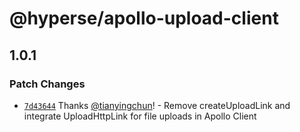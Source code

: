 # @hyperse/apollo-upload-client

## 1.0.1

### Patch Changes

- [`7d43644`](https://github.com/hyperse-io/apollo-upload-client/commit/7d4364477254473895c59c2ba2913f7bc5022b7f) Thanks [@tianyingchun](https://github.com/tianyingchun)! - Remove createUploadLink and integrate UploadHttpLink for file uploads in Apollo Client
